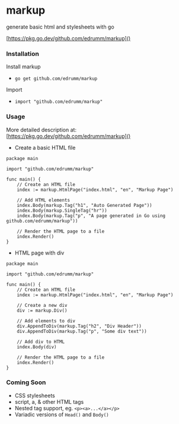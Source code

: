 # markup
generate basic html and stylesheets with go

[https://pkg.go.dev/github.com/edrumm/markup]()

### Installation

Install markup
- `go get github.com/edrumm/markup`

Import
- `import "github.com/edrumm/markup"`

### Usage
More detailed description at: [https://pkg.go.dev/github.com/edrumm/markup]()

- Create a basic HTML file
```
package main

import "github.com/edrumm/markup"

func main() {
	// Create an HTML file
	index := markup.HtmlPage("index.html", "en", "Markup Page")
	
	// Add HTML elements
	index.Body(markup.Tag("h1", "Auto Generated Page"))
	index.Body(markup.SingleTag("hr"))
	index.Body(markup.Tag("p", "A page generated in Go using github.com/edrumm/markup"))
    
	// Render the HTML page to a file
	index.Render()
}
```

- HTML page with div
```
package main

import "github.com/edrumm/markup"

func main() {
	// Create an HTML file
	index := markup.HtmlPage("index.html", "en", "Markup Page")
	
	// Create a new div
	div := markup.Div()
	
	// Add elements to div
	div.AppendToDiv(markup.Tag("h2", "Div Header"))
	div.AppendToDiv(markup.Tag("p", "Some div text"))
	
	// Add div to HTML
	index.Body(div)
    
	// Render the HTML page to a file
	index.Render()
}
```

### Coming Soon
- CSS stylesheets
- script, a, & other HTML tags
- Nested tag support, eg. `<p><a>...</a></p>`
- Variadic versions of `Head()` and `Body()`
